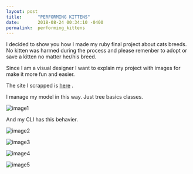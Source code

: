```yaml
---
layout: post
title:      "PERFORMING KITTENS"
date:       2018-08-24 00:34:10 -0400
permalink:  performing_kittens
---
```



I decided to show you how I made my ruby final project about cats breeds.
No kitten was harmed during the process and please remenber to adopt or save a kitten no matter her/his breed.

Since I am a visual designer I want to explain my project with images for make it more fun and easier.

The site I scrapped is  [here](http://www.vetstreet.com/cats/breeds) .

 I manage my model in this way. Just tree basics classes.

![image1](http://www.redhikari.com/clients/learnco/Project1.jpg)


And my CLI has this behavier.

![image2](http://www.redhikari.com/clients/learnco/Project2.jpg)



![image3](http://www.redhikari.com/clients/learnco/Project3.jpg)

![image4](http://www.redhikari.com/clients/learnco/Project4.jpg)

![image5](http://www.redhikari.com/clients/learnco/Project5.jpg)



